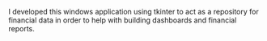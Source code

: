 I developed this windows application using tkinter to act as a repository for financial data in order to help with building dashboards and financial reports.
